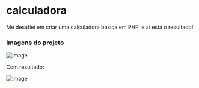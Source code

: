 # calculadora
Me desafiei em criar uma calculadora básica em PHP, e aí está o resultado!


### Imagens do projeto

![image](https://user-images.githubusercontent.com/101647305/211210248-b0f00651-062e-4561-a1aa-9e9593740b04.png)

Com resultado:

![image](https://user-images.githubusercontent.com/101647305/211209798-a6f625f4-950f-4c25-81fa-b50d0f131267.png)
